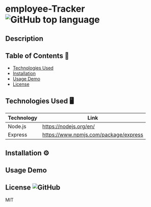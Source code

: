 # employee-Tracker ![GitHub top language](https://img.shields.io/github/languages/top/Dkallen117/employee-Tracker)

## Description 




## Table of Contents 📖

- [Technologies Used](#technologies-used-%EF%B8%8F)
- [Installation](#installation-%EF%B8%8F)
- [Usage Demo](#usage-demo)
- [License](#license-)

## Technologies Used 🖥️

| Technology  | Link                                   |
| ----------- | -------------------------------------- |
| Node.js     | https://nodejs.org/en/                 |
| Express     | https://www.npmjs.com/package/express  |

## Installation ⚙️



## Usage Demo


## License ![GitHub](https://img.shields.io/github/license/smcheah/employee-Tracker)

MIT

